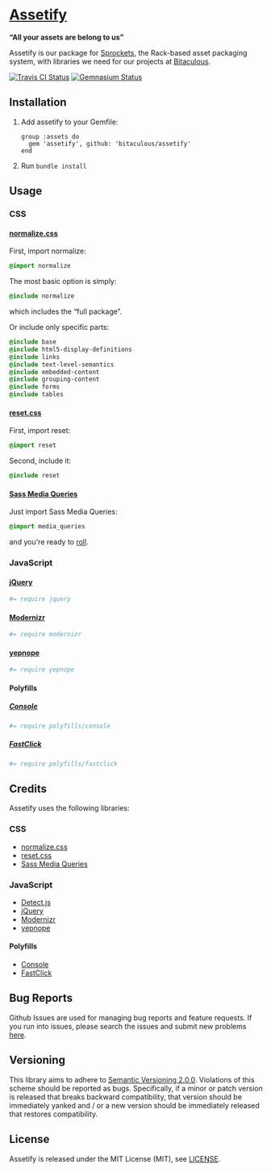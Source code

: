 [Assetify](http://bitaculous.github.io/assetify "“All your assets are belong to us”")
=====================================================================================

**“All your assets are belong to us”**

Assetify is our package for [Sprockets], the Rack-based asset packaging system, with libraries we need for our projects
at [Bitaculous].

[![Travis CI Status](https://travis-ci.org/bitaculous/assetify.svg)](http://travis-ci.org/bitaculous/assetify)
[![Gemnasium Status](https://gemnasium.com/bitaculous/assetify.svg)](https://gemnasium.com/bitaculous/assetify)

Installation
------------

1. Add assetify to your Gemfile:

    ```
    group :assets do
      gem 'assetify', github: 'bitaculous/assetify'
    end
    ```

2. Run `bundle install`

Usage
-----

### CSS

#### [normalize.css]

First, import normalize:

```sass
@import normalize
```

The most basic option is simply:

```sass
@include normalize
```

which includes the “full package”.

Or include only specific parts:

```sass
@include base
@include html5-display-definitions
@include links
@include text-level-semantics
@include embedded-content
@include grouping-content
@include forms
@include tables
```

#### [reset.css]

First, import reset:

```sass
@import reset
```

Second, include it:

```sass
@include reset
```

#### [Sass Media Queries]

Just import Sass Media Queries:

```sass
@import media_queries
```

and you're ready to [roll].

### JavaScript

#### [jQuery]

```coffeescript
#= require jquery
```

#### [Modernizr]

```coffeescript
#= require modernizr
```

#### [yepnope]

```coffeescript
#= require yepnope
```

#### Polyfills

##### [Console]

```coffeescript
#= require polyfills/console
```

##### [FastClick]

```coffeescript
#= require polyfills/fastclick
```

Credits
-------

Assetify uses the following libraries:

### CSS

* [normalize.css](http://necolas.github.io/normalize.css "normalize.css")
* [reset.css](http://meyerweb.com/eric/tools/css/reset "reset.css")
* [Sass Media Queries](http://paranoida.github.io/sass-mediaqueries "Sass Media Queries")

### JavaScript

* [Detect.js](https://github.com/darcyclarke/Detect.js "JS Library to detect browser, os and device based on the UserAgent string.")
* [jQuery](http://jquery.com "The Write Less, Do More, JavaScript Library.")
* [Modernizr](http://modernizr.com "Modernizr is a JavaScript library that detects HTML5 and CSS3 features in the user’s browser.")
* [yepnope](http://yepnopejs.com "yepnope is an asynchronous conditional resource loader that's super-fast, and allows you to load only the scripts that your users need.")

#### Polyfills

* [Console](https://github.com/h5bp/html5-boilerplate/blob/master/js/plugins.js "Avoid `console` errors in browsers that lack a console.")
* [FastClick](https://github.com/ftlabs/fastclick "Polyfill to remove click delays on browsers with touch UIs.")

Bug Reports
-----------

Github Issues are used for managing bug reports and feature requests. If you run into issues, please search the issues
and submit new problems [here](https://github.com/bitaculous/assetify/issues "Github Issues").

Versioning
----------

This library aims to adhere to [Semantic Versioning 2.0.0](http://semver.org "Semantic Versioning 2.0.0"). Violations of
this scheme should be reported as bugs. Specifically, if a minor or patch version is released that breaks backward
compatibility, that version should be immediately yanked and / or a new version should be immediately released that
restores compatibility.

License
-------

Assetify is released under the MIT License (MIT), see [LICENSE](https://raw.githubusercontent.com/bitaculous/assetify/master/LICENSE "License").

[Bitaculous]: http://bitaculous.com "It's all about the bits, baby!"
[Console]: https://github.com/h5bp/html5-boilerplate/blob/master/js/plugins.js "Avoid `console` errors in browsers that lack a console."
[FastClick]: https://github.com/ftlabs/fastclick "Polyfill to remove click delays on browsers with touch UIs."
[jQuery]: http://jquery.com "The Write Less, Do More, JavaScript Library."
[Modernizr]: http://modernizr.com "Modernizr is a JavaScript library that detects HTML5 and CSS3 features in the user’s browser."
[normalize.css]: http://necolas.github.io/normalize.css "normalize.css"
[reset.css]: http://meyerweb.com/eric/tools/css/reset "reset.css"
[roll]: http://paranoida.github.io/sass-mediaqueries "Sass Media Queries"
[Sass Media Queries]: http://paranoida.github.io/sass-mediaqueries "Sass Media Queries"
[Sprockets]: https://github.com/sstephenson/sprockets "Sprockets: Rack-based asset packaging"
[yepnope]: http://yepnopejs.com "yepnope is an asynchronous conditional resource loader that's super-fast, and allows you to load only the scripts that your users need."